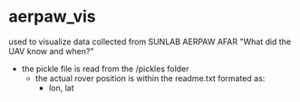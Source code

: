# aerpaw_vis

used to visualize data collected from SUNLAB AERPAW AFAR
"What did the UAV know and when?"

* the pickle file is read from the /pickles folder
    * the actual rover position is within the readme.txt formated as:
        * lon, lat
